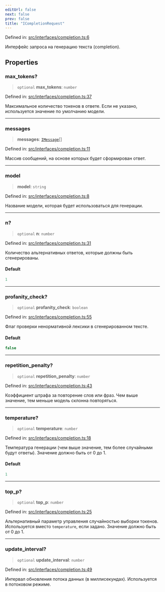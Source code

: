 ```yaml
---
editUrl: false
next: false
prev: false
title: "ICompletionRequest"
---
```


Defined in: [src/interfaces/completion.ts:6](https://github.com/zloishavrin/gigachat-node/blob/2cd93ba574de8045adaf64a14aee346c2a22e99e/src/interfaces/completion.ts#L6)

Интерфейс запроса на генерацию текста (completion).

## Properties

### max\_tokens?

> `optional` **max\_tokens**: `number`

Defined in: [src/interfaces/completion.ts:37](https://github.com/zloishavrin/gigachat-node/blob/2cd93ba574de8045adaf64a14aee346c2a22e99e/src/interfaces/completion.ts#L37)

Максимальное количество токенов в ответе.
Если не указано, используется значение по умолчанию модели.

***

### messages

> **messages**: [`IMessage`](/gigachat-node/api/interfaces/message/interfaces/imessage/)[]

Defined in: [src/interfaces/completion.ts:11](https://github.com/zloishavrin/gigachat-node/blob/2cd93ba574de8045adaf64a14aee346c2a22e99e/src/interfaces/completion.ts#L11)

Массив сообщений, на основе которых будет сформирован ответ.

***

### model

> **model**: `string`

Defined in: [src/interfaces/completion.ts:8](https://github.com/zloishavrin/gigachat-node/blob/2cd93ba574de8045adaf64a14aee346c2a22e99e/src/interfaces/completion.ts#L8)

Название модели, которая будет использоваться для генерации.

***

### n?

> `optional` **n**: `number`

Defined in: [src/interfaces/completion.ts:31](https://github.com/zloishavrin/gigachat-node/blob/2cd93ba574de8045adaf64a14aee346c2a22e99e/src/interfaces/completion.ts#L31)

Количество альтернативных ответов, которые должны быть сгенерированы.

#### Default

```ts
1
```

***

### profanity\_check?

> `optional` **profanity\_check**: `boolean`

Defined in: [src/interfaces/completion.ts:55](https://github.com/zloishavrin/gigachat-node/blob/2cd93ba574de8045adaf64a14aee346c2a22e99e/src/interfaces/completion.ts#L55)

Флаг проверки ненормативной лексики в сгенерированном тексте.

#### Default

```ts
false
```

***

### repetition\_penalty?

> `optional` **repetition\_penalty**: `number`

Defined in: [src/interfaces/completion.ts:43](https://github.com/zloishavrin/gigachat-node/blob/2cd93ba574de8045adaf64a14aee346c2a22e99e/src/interfaces/completion.ts#L43)

Коэффициент штрафа за повторение слов или фраз.
Чем выше значение, тем меньше модель склонна повторяться.

***

### temperature?

> `optional` **temperature**: `number`

Defined in: [src/interfaces/completion.ts:18](https://github.com/zloishavrin/gigachat-node/blob/2cd93ba574de8045adaf64a14aee346c2a22e99e/src/interfaces/completion.ts#L18)

Температура генерации (чем выше значение, тем более случайными будут ответы).
Значение должно быть от 0 до 1.

#### Default

```ts
1
```

***

### top\_p?

> `optional` **top\_p**: `number`

Defined in: [src/interfaces/completion.ts:25](https://github.com/zloishavrin/gigachat-node/blob/2cd93ba574de8045adaf64a14aee346c2a22e99e/src/interfaces/completion.ts#L25)

Альтернативный параметр управления случайностью выборки токенов.
Используется вместо `temperature`, если задано.
Значение должно быть от 0 до 1.

***

### update\_interval?

> `optional` **update\_interval**: `number`

Defined in: [src/interfaces/completion.ts:49](https://github.com/zloishavrin/gigachat-node/blob/2cd93ba574de8045adaf64a14aee346c2a22e99e/src/interfaces/completion.ts#L49)

Интервал обновления потока данных (в миллисекундах).
Используется в потоковом режиме.
